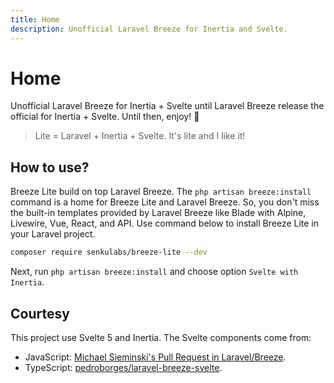 ```yaml
---
title: Home
description: Unofficial Laravel Breeze for Inertia and Svelte.
---
```


# Home

Unofficial Laravel Breeze for Inertia + Svelte until Laravel Breeze release the official for Inertia + Svelte. Until then, enjoy! 🍺

> Lite = Laravel + Inertia + Svelte. It's lite and I like it!

## How to use?

Breeze Lite build on top Laravel Breeze. The `php artisan breeze:install` command is a home for Breeze Lite and Laravel Breeze. So, you don't miss the built-in templates provided by Laravel Breeze like Blade with Alpine, Livewire, Vue, React, and API. Use command below to install Breeze Lite in your Laravel project.

```bash
composer require senkulabs/breeze-lite --dev
```

Next, run `php artisan breeze:install` and choose option `Svelte with Inertia`.

## Courtesy

This project use Svelte 5 and Inertia. The Svelte components come from:

- JavaScript: [Michael Sieminski's Pull Request in Laravel/Breeze](https://github.com/laravel/breeze/pull/247).
- TypeScript: [pedroborges/laravel-breeze-svelte](https://github.com/pedroborges/laravel-breeze-svelte).